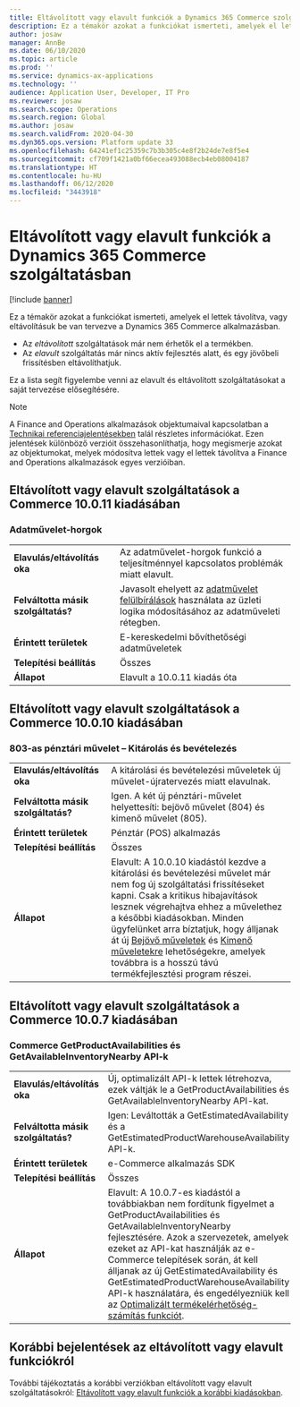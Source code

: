 ```yaml
---
title: Eltávolított vagy elavult funkciók a Dynamics 365 Commerce szolgáltatásban
description: Ez a témakör azokat a funkciókat ismerteti, amelyek el lettek távolítva, vagy eltávolításuk be van tervezve a Dynamics 365 Commerce alkalmazásban.
author: josaw
manager: AnnBe
ms.date: 06/10/2020
ms.topic: article
ms.prod: ''
ms.service: dynamics-ax-applications
ms.technology: ''
audience: Application User, Developer, IT Pro
ms.reviewer: josaw
ms.search.scope: Operations
ms.search.region: Global
ms.author: josaw
ms.search.validFrom: 2020-04-30
ms.dyn365.ops.version: Platform update 33
ms.openlocfilehash: 64241ef1c25359c7b3b305c4e8f2b24de7e8f5e4
ms.sourcegitcommit: cf709f1421a0bf66ecea493088ecb4eb08004187
ms.translationtype: HT
ms.contentlocale: hu-HU
ms.lasthandoff: 06/12/2020
ms.locfileid: "3443918"
---
```

# <a name="removed-or-deprecated-features-in-dynamics-365-commerce"></a>Eltávolított vagy elavult funkciók a Dynamics 365 Commerce szolgáltatásban

[!include [banner](../includes/banner.md)]

Ez a témakör azokat a funkciókat ismerteti, amelyek el lettek távolítva, vagy eltávolításuk be van tervezve a Dynamics 365 Commerce alkalmazásban.

- Az *eltávolított* szolgáltatások már nem érhetők el a termékben.
- Az *elavult* szolgáltatás már nincs aktív fejlesztés alatt, és egy jövőbeli frissítésben eltávolíthatjuk.

Ez a lista segít figyelembe venni az elavult és eltávolított szolgáltatásokat a saját tervezése elősegítésére. 

> [!NOTE]
> A Finance and Operations alkalmazások objektumaival kapcsolatban a [Technikai referenciajelentésekben](https://mbs.microsoft.com/customersource/northamerica/AX/downloads/reports/axtechrefrep) talál részletes információkat. Ezen jelentések különböző verzióit összehasonlíthatja, hogy megismerje azokat az objektumokat, melyek módosítva lettek vagy el lettek távolítva a Finance and Operations alkalmazások egyes verzióiban.

## <a name="features-removed-or-deprecated-in-the-commerce-10011-release"></a>Eltávolított vagy elavult szolgáltatások a Commerce 10.0.11 kiadásában
### <a name="data-action-hooks"></a>Adatművelet-horgok
|   |  |
|------------|--------------------|
| **Elavulás/eltávolítás oka** | Az adatművelet-horgok funkció a teljesítménnyel kapcsolatos problémák miatt elavult. |
| **Felváltotta másik szolgáltatás?**   | Javasolt ehelyett az [adatművelet felülbírálások](../e-commerce-extensibility/data-action-overrides.md) használata az üzleti logika módosításához az adatműveleti rétegben.|
| **Érintett területek**         | E-kereskedelmi bővíthetőségi adatműveletek |
| **Telepítési beállítás**              | Összes |
| **Állapot**                         | Elavult a 10.0.11 kiadás óta |

## <a name="features-removed-or-deprecated-in-the-commerce-10010-release"></a>Eltávolított vagy elavult szolgáltatások a Commerce 10.0.10 kiadásában
### <a name="pos-operation-803---picking-and-receiving"></a>803-as pénztári művelet – Kitárolás és bevételezés
|   |  |
|------------|--------------------|
| **Elavulás/eltávolítás oka** | A kitárolási és bevételezési műveletek új művelet-újratervezés miatt elavulnak. |
| **Felváltotta másik szolgáltatás?**   | Igen. A két új pénztári-művelet helyettesíti: bejövő művelet (804) és kimenő művelet (805).|
| **Érintett területek**         | Pénztár (POS) alkalmazás |
| **Telepítési beállítás**              | Összes |
| **Állapot**                         | Elavult: A 10.0.10 kiadástól kezdve a kitárolási és bevételezési művelet már nem fog új szolgáltatási frissítéseket kapni. Csak a kritikus hibajavítások lesznek végrehajtva ehhez a művelethez a későbbi kiadásokban. Minden ügyfelünket arra bíztatjuk, hogy álljanak át új [Bejövő műveletek](https://docs.microsoft.com/dynamics365/commerce/pos-inbound-inventory-operation) és [Kimenő műveletekre](https://docs.microsoft.com/dynamics365/commerce/pos-outbound-inventory-operation) lehetőségekre, amelyek továbbra is a hosszú távú termékfejlesztési program részei. |


## <a name="features-removed-or-deprecated-in-the-commerce-1007-release"></a>Eltávolított vagy elavult szolgáltatások a Commerce 10.0.7 kiadásában
### <a name="commerce-getproductavailabilities-and-getavailableinventorynearby-apis"></a>Commerce GetProductAvailabilities és GetAvailableInventoryNearby API-k
|   |  |
|------------|--------------------|
| **Elavulás/eltávolítás oka** | Új, optimalizált API-k lettek létrehozva, ezek váltják le a GetProductAvailabilities és GetAvailableInventoryNearby API-kat. |
| **Felváltotta másik szolgáltatás?**   | Igen: Leváltották a GetEstimatedAvailability és a GetEstimatedProductWarehouseAvailability API-k. |
| **Érintett területek**         | e-Commerce alkalmazás SDK |
| **Telepítési beállítás**              | Összes |
| **Állapot**                         | Elavult: A 10.0.7-es kiadástól a továbbiakban nem fordítunk figyelmet a GetProductAvailabilities és GetAvailableInventoryNearby fejlesztésére. Azok a szervezetek, amelyek ezeket az API-kat használják az e-Commerce telepítések során, át kell álljanak az új GetEstimatedAvailability és GetEstimatedProductWarehouseAvailability API-k használatára, és engedélyezniük kell az [Optimalizált termékelérhetőség-számítás funkciót](https://docs.microsoft.com/dynamics365/commerce/calculated-inventory-retail-channels).  |

## <a name="previous-announcements-about-removed-or-deprecated-features"></a>Korábbi bejelentések az eltávolított vagy elavult funkciókról
További tájékoztatás a korábbi verziókban eltávolított vagy elavult szolgáltatásokról: [Eltávolított vagy elavult funkciók a korábbi kiadásokban](../../fin-ops-core/dev-itpro/migration-upgrade/deprecated-features.md?toc=/dynamics365/commerce/toc.json).
